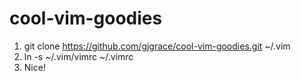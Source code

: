 # cool-vim-goodies

1. git clone https://github.com/gjgrace/cool-vim-goodies.git ~/.vim
2. ln -s ~/.vim/vimrc ~/.vimrc
3. Nice!
